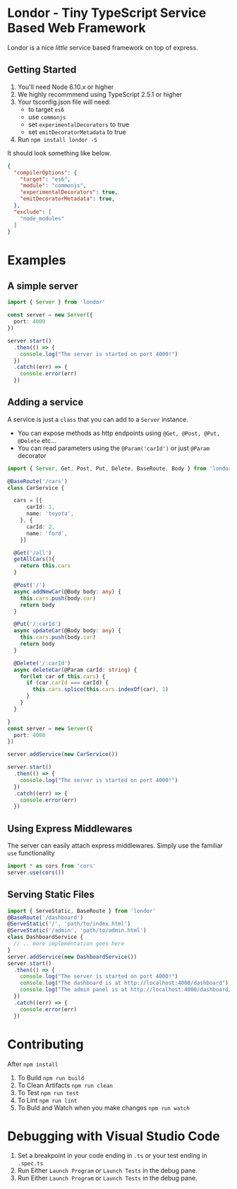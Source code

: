 
# Londor - Tiny TypeScript Service Based Web Framework
Londor is a nice _little_ service based framework on top of express. 

## Getting Started

1. You'll need Node 6.10.x or higher
2. We highly recommmend using TypeScript 2.5.1 or higher
3. Your tsconfig.json file will need:
    - to target `es6`
    - use `commonjs`
    - set `experimentalDecorators` to true
    - set `emitDecoratorMetadata` to true
4. Run `npm install londor -S` 

It should look something like below. 
```json
{
  "compilerOptions": {
    "target": "es6",
    "module": "commonjs",
    "experimentalDecorators": true,
    "emitDecoratorMetadata": true,
  },
  "exclude": [
    "node_modules"
  ]
}
```

# Examples

## A simple server
```typescript
import { Server } from 'londor'

const server = new Server({
  port: 4000
})

server.start()
  .then(() => {
    console.log("The server is started on port 4000!")
  })
  .catch((err) => {
    console.error(err)
  })
```

## Adding a service
A service is just a `class` that you can add to a `Server` instance.
- You can expose methods as http endpoints using `@Get, @Post, @Put, @Delete` etc...
- You can read parameters using the `@Param('carId')` or just `@Param` decorator

```typescript
import { Server, Get, Post, Put, Delete, BaseRoute, Body } from 'londor'

@BaseRoute('/cars')
class CarService {

  cars = [{
      carId: 1,
      name: 'toyota',
    }, {
      carId: 2,
      name: 'ford',
    }]

  @Get('/all')
  getAllCars(){
    return this.cars
  }

  @Post('/')
  async addNewCar(@Body body: any) {
    this.cars.push(body.car)
    return body
  }

  @Put('/:carId')
  async updateCar(@Body body: any) {
    this.cars.push(body.car)
    return body
  }

  @Delete('/:carId')
  async deleteCar(@Param carId: string) {
    for(let car of this.cars) {
      if (car.carId === carId) {
        this.cars.splice(this.cars.indexOf(car), 1)
      }
    }
  }

}
const server = new Server({
  port: 4000
})

server.addService(new CarService())

server.start()
  .then(() => {
    console.log("The server is started on port 4000!")
  })
  .catch((err) => {
    console.error(err)
  })
```



## Using Express Middlewares
The server can easily attach express middlewares. Simply use the familiar `use` functionality
```typescript
import * as cors from 'cors'
server.use(cors())
```

## Serving Static Files
```typescript
import { ServeStatic, BaseRoute } from 'londor'
@BaseRoute('/dashboard')
@ServeStatic('/', 'path/to/index.html') 
@ServeStatic('/admin', 'path/to/admin.html') 
class DashboardService {
  // .. more implementation goes here
}
server.addService(new DashboardService())
server.start()
  .then(() => {
    console.log("The server is started on port 4000!")
    console.log("The dashboard is at http://localhost:4000/dashboard")
    console.log("The admin panel is at http://localhost:4000/dashboard/admin")
  })
  .catch((err) => {
    console.error(err)
  })
```

# Contributing

After `npm install`

1. To Build `npm run build`
2. To Clean Artifacts `npm run clean`
3. To Test `npm run test`
4. To Lint `npm run lint`
5. To Buld and Watch when you make changes `npm run watch`

# Debugging with Visual Studio Code

1. Set a breakpoint in your code ending in `.ts` or your test ending in `.spec.ts`
2. Run Either `Launch Program` or `Launch Tests` in the debug pane. 
3. Run Either `Launch Program` or `Launch Tests` in the debug pane. 
